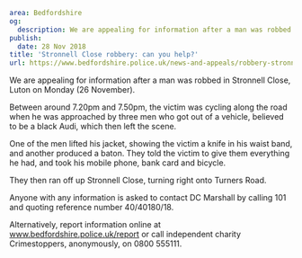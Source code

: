 ```yaml
area: Bedfordshire
og:
  description: We are appealing for information after a man was robbed in Stronnell Close, Luton on Monday (26 November).
publish:
  date: 28 Nov 2018
title: 'Stronnell Close robbery: can you help?'
url: https://www.bedfordshire.police.uk/news-and-appeals/robbery-stronnell-close-nov2018
```

We are appealing for information after a man was robbed in Stronnell Close, Luton on Monday (26 November).

Between around 7.20pm and 7.50pm, the victim was cycling along the road when he was approached by three men who got out of a vehicle, believed to be a black Audi, which then left the scene.

One of the men lifted his jacket, showing the victim a knife in his waist band, and another produced a baton. They told the victim to give them everything he had, and took his mobile phone, bank card and bicycle.

They then ran off up Stronnell Close, turning right onto Turners Road.

Anyone with any information is asked to contact DC Marshall by calling 101 and quoting reference number 40/40180/18.

Alternatively, report information online at www.bedfordshire.police.uk/report or call independent charity Crimestoppers, anonymously, on 0800 555111.
